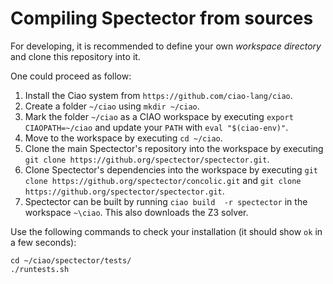 # Compiling Spectector from sources

For developing, it is recommended to define your own
_workspace directory_ and clone this repository into it.

One could proceed as follow:
1. Install the Ciao system from `https://github.com/ciao-lang/ciao`.
2.  Create a folder `~/ciao` using `mkdir ~/ciao`.
3.  Mark the folder `~/ciao` as a CIAO workspace by executing `export CIAOPATH=~/ciao` and update your `PATH` with `eval "$(ciao-env)"`. 
4.  Move to the workspace by executing `cd ~/ciao`.
5.  Clone the main Spectector's repository into the workspace by executing `git clone https://github.org/spectector/spectector.git`.
6.  Clone Spectector's dependencies into the workspace by executing `git clone https://github.org/spectector/concolic.git` and `git clone https://github.org/spectector/spectector.git`.
7. Spectector can be built by running `ciao build  -r spectector`  in the workspace `~\ciao`. This also downloads the Z3 solver.

Use the following commands to check your installation (it should show `ok` in a few seconds):
```
cd ~/ciao/spectector/tests/
./runtests.sh
```